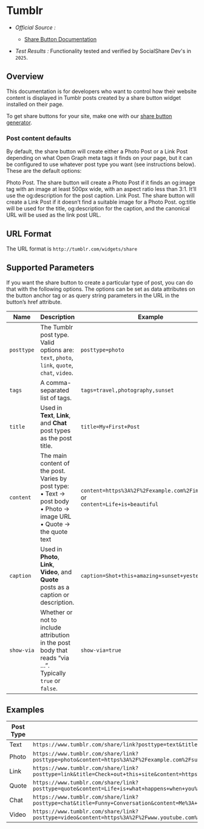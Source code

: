 # Tumblr

* *Official Source :*
    * [Share Button Documentation](https://help.tumblr.com/knowledge-base/share-button-documentation/)

* *Test Results :* Functionality tested and verified by SocialShare Dev's in `2025`.

## Overview
This documentation is for developers who want to control how their website content is displayed in Tumblr posts created by a share button widget installed on their page.

To get share buttons for your site, make one with our [share button generator](https://www.tumblr.com/buttons).

### Post content defaults
By default, the share button will create either a Photo Post or a Link Post depending on what Open Graph meta tags it finds on your page, but it can be configured to use whatever post type you want (see instructions below). These are the default options:

Photo Post. The share button will create a Photo Post if it finds an og:image tag with an image at least 500px wide, with an aspect ratio less than 3:1. It’ll use the og:description for the post caption.
Link Post. The share button will create a Link Post if it doesn’t find a suitable image for a Photo Post. og:title will be used for the title, og:description for the caption, and the canonical URL will be used as the link post URL.

## URL Format
The URL format is `http://tumblr.com/widgets/share`

## Supported Parameters
If you want the share button to create a particular type of post, you can do that with the following options. The options can be set as data attributes on the button anchor tag or as query string parameters in the URL in the button’s href attribute.

| Name       | Description                                                                                                                 | Example                                                                                |
| ---------- | --------------------------------------------------------------------------------------------------------------------------- | -------------------------------------------------------------------------------------- |
| `posttype` | The Tumblr post type. Valid options are: `text`, `photo`, `link`, `quote`, `chat`, `video`.                                 | `posttype=photo`                                                                       |
| `tags`     | A comma-separated list of tags.                                                                                             | `tags=travel,photography,sunset`                                                       |
| `title`    | Used in **Text**, **Link**, and **Chat** post types as the post title.                                                      | `title=My+First+Post`                                                                  |
| `content`  | The main content of the post. Varies by post type:<br>• Text → post body<br>• Photo → image URL<br>• Quote → the quote text | `content=https%3A%2F%2Fexample.com%2Fimage.jpg` <br>or <br>`content=Life+is+beautiful` |
| `caption`  | Used in **Photo**, **Link**, **Video**, and **Quote** posts as a caption or description.                                    | `caption=Shot+this+amazing+sunset+yesterday`                                           |
| `show-via` | Whether or not to include attribution in the post body that reads “via …”. Typically `true` or `false`.                     | `show-via=true`                                                                        |

## Examples

| Post Type | Example URL |
| --------- | ----------- |
| Text      | `https://www.tumblr.com/share/link?posttype=text&title=My+First+Post&content=This+is+my+very+first+Tumblr+post!&tags=intro,hello` |
| Photo     | `https://www.tumblr.com/share/link?posttype=photo&content=https%3A%2F%2Fexample.com%2Fsunset.jpg&caption=Shot+this+amazing+sunset+yesterday&tags=travel,photography,sunset` |
| Link      | `https://www.tumblr.com/share/link?posttype=link&title=Check+out+this+site&content=https%3A%2F%2Fexample.com&caption=A+cool+website+I+found&tags=web,links` |
| Quote     | `https://www.tumblr.com/share/link?posttype=quote&content=Life+is+what+happens+when+you%27re+busy+making+other+plans.&caption=John+Lennon&tags=quotes,inspiration` |
| Chat      | `https://www.tumblr.com/share/link?posttype=chat&title=Funny+Conversation&content=Me%3A+Hello!%0AFriend%3A+Hey!+How+are+you%3F&tags=chat,funny` |
| Video     | `https://www.tumblr.com/share/link?posttype=video&content=https%3A%2F%2Fwww.youtube.com%2Fwatch%3Fv%3DdQw4w9WgXcQ&caption=Best+video+ever&tags=music,video` |